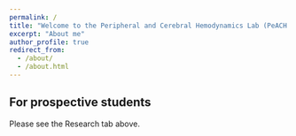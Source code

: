 ```yaml
---
permalink: /
title: "Welcome to the Peripheral and Cerebral Hemodynamics Lab (PeACH Lab)"
excerpt: "About me"
author_profile: true
redirect_from: 
  - /about/
  - /about.html
---
```



For prospective students
------
Please see the Research tab above.

